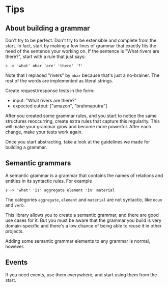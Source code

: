 # Tips

## About building a grammar

Don't try to be perfect. Don't try to be extensible and complete from the start. In fact, start by making a few lines of grammar that exactly fits the need of the sentence your working on. If the sentence is "What rivers are there?", start with a rule that just says:

    s -> 'what' nbar 'are' 'there' '?'

Note that I replaced "rivers" by `nbar` because that's just a no-brainer. The rest of the words are implemented as literal strings.

Create request/response tests in the form:

- input: "What rivers are there?"
- expected output: ["amazon", "brahmaputra"]

After you created some grammar rules, and you start to notice the same structures reoccurring, create extra rules that capture this regularity. This will make your grammar grow and become more powerful. After each change, make your tests work again.

Once you start abstracting, take a look at the guidelines we made for building a grammar.

## Semantic grammars

A semantic grammar is a grammar that contains the names of relations and entities in its syntactic rules. For example

    s -> 'what' 'is' aggregate element 'in' material

The categories `aggregate`, `element` and `material` are not syntactic, like `noun` and `verb`. 

This library allows you to create a semantic grammar, and there are good use cases for it. But you must be aware that the grammar you build is very domain-specific and there's a low chance of being able to reuse it in other projects.

Adding some semantic grammar elements to any grammar is normal, however.

## Events

If you need events, use them everywhere, and start using them from the start.
